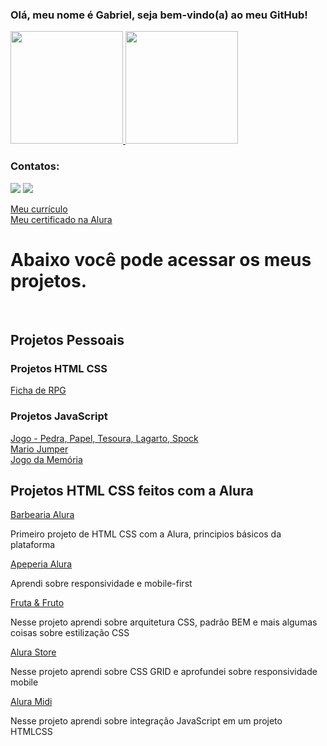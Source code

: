 ### Olá, meu nome é Gabriel, seja bem-vindo(a) ao meu GitHub!
<div>
<a href="https://github.com/gabrielitaqui">
<img height="180em" src="https://github-readme-stats.vercel.app/api/top-langs/?username=gabrielitaqui&layout=compact&langs_count=7&theme=dracula"/>
<img height="180em" src="https://github-readme-stats.vercel.app/api?username=gabrielitaqui&show_icons=true&theme=dracula&include_all_commits=true&count_private=true"/>
</a>
</div>

### Contatos:

<div>
<a href = "mailto:itaquigabriel@gmail.com"><img src="https://img.shields.io/badge/Gmail-D14836?style=for-the-badge&logo=gmail&logoColor=white" target="_blank"></a>
<a href="https://www.linkedin.com/in/gabriel-itaqui-248768165/" target="_blank"><img src="https://img.shields.io/badge/-LinkedIn-%230077B5?style=for-the-badge&logo=linkedin&logoColor=white" target="_blank"></a>   
</div>

<a href="https://gabrielitaqui.github.io/Curriculo-Gabriel-Itaqui/" target="_blank"> Meu currículo </a> <br>
<a href="https://cursos.alura.com.br/user/itaquigabriel/fullCertificate/4ef2d6781224cd05336eb3111cdb494d" target="_blank">Meu certificado na Alura</a> <br>
  
<h1>Abaixo você pode acessar os meus projetos.</h1> <br>
<h2>Projetos Pessoais</h2>
<h3>Projetos HTML CSS</h3>
<a href="https://gabrielitaqui.github.io/fichaderpg/" target="_blank">Ficha de RPG</a><br>
<h3>Projetos JavaScript</h3>
<a href="https://gabrielitaqui.github.io/Jogo-Pedra_Papel_Tesoura_Lagarto_Spock/" target="_blank">Jogo - Pedra, Papel, Tesoura, Lagarto, Spock</a> <br>
<a href="https://gabrielitaqui.github.io/mariojumper/" target="_blank">Mario Jumper</a> <br>
<a href="https://gabrielitaqui.github.io/Projeto-Memory-Game/" target="_blank">Jogo da Memória</a> <br>
<h2>Projetos HTML CSS feitos com a Alura</h2>
<a href="https://gabrielitaqui.github.io/BarbeariaAlura/" target="_blank">Barbearia Alura</a><br>
<p> Primeiro projeto de HTML CSS com a Alura, principios básicos da plataforma </p>
<a href="https://gabrielitaqui.github.io/Apeperia-Alura/" target="_blank">Apeperia Alura</a><br>
<p> Aprendi sobre responsividade e mobile-first </p>
<a href="https://gabrielitaqui.github.io/arquiteturaCSS/" target="_blank">Fruta & Fruto</a><br>
<p> Nesse projeto aprendi sobre arquitetura CSS, padrão BEM e mais algumas coisas sobre estilização CSS</p>
<a href="https://gabrielitaqui.github.io/CSSGRID/" target="_blank">Alura Store</a><br>
<p> Nesse projeto aprendi sobre CSS GRID e aprofundei sobre responsividade mobile</p>
<a href="https://gabrielitaqui.github.io/aluramidi/" target="_blank">Alura Midi</a><br>
<p> Nesse projeto aprendi sobre integração JavaScript em um projeto HTMLCSS</p>
<!--
**GabrielItaqui/gabrielitaqui** is a ✨ _special_ ✨ repository because its `README.md` (this file) appears on your GitHub profile.

Here are some ideas to get you started:

- 🔭 I’m currently working on ...
- 🌱 I’m currently learning ...
- 👯 I’m looking to collaborate on ...
- 🤔 I’m looking for help with ...
- 💬 Ask me about ...
- 📫 How to reach me: ...
- 😄 Pronouns: ...
- ⚡ Fun fact: ...
-->
